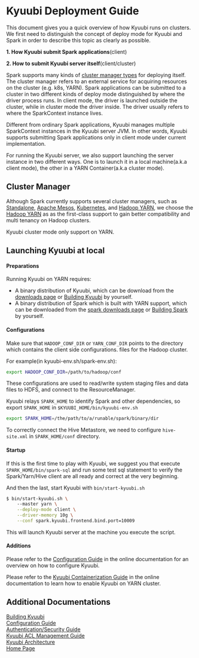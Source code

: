 # Kyuubi Deployment Guide

This document gives you a quick overview of how Kyuubi runs on clusters. We first need to distinguish the concept of
deploy mode for Kyuubi and Spark in order to describe this topic as clearly as possible.

**1. How Kyuubi submit Spark applications**(client)

**2. How to submit Kyuubi server itself**(client/cluster)

Spark supports many kinds of [cluster manager types](http://spark.apache.org/docs/latest/cluster-overview.html#cluster-manager-types)
for deploying itself. The cluster manager refers to an external service for acquiring resources on the cluster (e.g. k8s, YARN).
Spark applications can be submitted to a cluster in two different kinds of deploy mode distinguished by where the driver process runs.
In client mode, the driver is launched outside the cluster, while in cluster mode the driver inside. The driver usually refers
to where the SparkContext instance lives.

Different from ordinary Spark applications, Kyuubi manages multiple SparkContext instances in the Kyuubi server JVM.
In other words, Kyuubi supports submitting Spark applications only in client mode under current implementation.

For running the Kyuubi server, we also support launching the server instance in two different ways. One is to launch it
in a local machine(a.k.a client mode), the other in a YARN Container(a.k.a cluster mode).

<h2 id="1">Cluster Manager</h2>

Although Spark currently supports several cluster managers, such as [Standalone](http://spark.apache.org/docs/latest/spark-standalone.html),
[Apache Mesos](http://spark.apache.org/docs/latest/running-on-mesos.html), [Kubernetes](http://spark.apache.org/docs/latest/running-on-kubernetes.html),
and [Hadoop YARN](http://spark.apache.org/docs/latest/running-on-yarn.html), we choose the [Hadoop YARN](http://spark.apache.org/docs/latest/running-on-yarn.html) as
as the first-class support to gain better compatibility and multi tenancy on Hadoop clusters.

Kyuubi cluster mode only support on YARN.

<h2 id="2">Launching Kyuubi at local</h2>

<h4 id="2.1">Preparations</h4>

Running Kyuubi on YARN requires:

- A binary distribution of Kyuubi, which can be download from the [downloads page](https://github.com/yaooqinn/kyuubi/releases) or [Building Kyuubi](https://yaooqinn.github.io/kyuubi/docs/building.html) by yourself. 
- A binary distribution of Spark which is built with YARN support, which can be downloaded from the [spark downloads page](http://spark.apache.org/downloads.html) or [Building Spark](http://spark.apache.org/docs/latest/building-spark.html) by yourself.

<h4 id="2.2">Configurations</h4>

Make sure that `HADOOP_CONF_DIR` or `YARN_CONF_DIR` points to the directory which contains the client side configurations.
files for the Hadoop cluster.  

For example(in kyuubi-env.sh/spark-env.sh):

```bash
export HADOOP_CONF_DIR=/path/to/hadoop/conf
```

These configurations are used to read/write system staging files and data files to HDFS, and connect to the ResourceManager.

Kyuubi relays `SPARK_HOME` to identify Spark and other dependencies, so export `SPARK_HOME` in `$KYUUBI_HOME/bin/kyuubi-env.sh`

```bash
export SPARK_HOME=/the/path/to/a/runable/spark/binary/dir
```

To correctly connect the Hive Metastore, we need to configure `hive-site.xml` in `SPARK_HOME/conf` directory.

<h4 id="2.3">Startup</h4>

If this is the first time to play with Kyuubi, we suggest you that execute `SPARK_HOME/bin/spark-sql` and run some test
sql statement  to verify the Spark/Yarn/Hive client are all ready and correct at the very beginning.

And then the last, start Kyuubi with  `bin/start-kyuubi.sh`
```bash
$ bin/start-kyuubi.sh \ 
    --master yarn \
    --deploy-mode client \
    --driver-memory 10g \
    --conf spark.kyuubi.frontend.bind.port=10009
```

This will launch Kyuubi server at the machine you execute the script.

<h4 id="2.4">Additions</h4>

Please refer to the [Configuration Guide](https://yaooqinn.github.io/kyuubi/docs/configurations.html) in the online documentation for an overview on how to configure Kyuubi.

Please refer to the [Kyuubi Containerization Guide](https://yaooqinn.github.io/kyuubi/docs/containerization.html) in the online documentation to learn how to enable Kyuubi on YARN cluster.

## Additional Documentations
[Building Kyuubi](https://yaooqinn.github.io/kyuubi/docs/building.html)  
[Configuration Guide](https://yaooqinn.github.io/kyuubi/docs/configurations.html)  
[Authentication/Security Guide](https://yaooqinn.github.io/kyuubi/docs/authentication.html)  
[Kyuubi ACL Management Guide](https://yaooqinn.github.io/kyuubi/docs/authorization.html)  
[Kyuubi Architecture](https://yaooqinn.github.io/kyuubi/docs/architecture.html)  
[Home Page](https://yaooqinn.github.io/kyuubi/)
 
